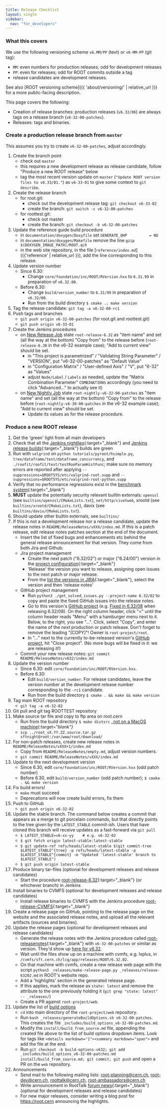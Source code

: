 ```yaml
---
title: Release Checklist
layout: single
sidebar:
  nav: "for_developers"
---
```


### What this covers

We use the following versioning scheme `v6.MM/PP` (text) or `v6-MM-PP` (git tag):
  - `MM`: even numbers for production releases; odd for development releases
  - `PP`: even for releases; odd for ROOT commits outside a tag
  - release candidates are development releases.

See also [ROOT versioning scheme]({{ 'about/versioning/' | relative_url }}) for a more public-facing description.

This page covers the following:
- Creation of release branches: production releases (`v6.32/06`) are always tags on a release branch (`v6-32-00-patches`).
- Releases: tags and binaries.

### Create a production release branch from `master`

This assumes you try to create `v6-32-00-patches`, adjust accordingly.

  1. Create the branch point
      - check out `master`
      - this requires a new development release as release candidate, follow "Produce a new ROOT release" below
      - tag the most recent version update on `master` (`"Update ROOT version files to v6.33/01."`) as `v6-33-01` to give some context to `git describe`.
  1. Create the release branch
      - for root.git:
        * check out the development release tag: `git checkout v6-33-02`
        * create the branch: `git switch -c v6-32-00-patches`
      - for roottest.git:
        * check out master
        * create the branch: `git checkout -b v6-32-00-patches`
  1. Update the reference guide build procedure
      - in `documentation/doxygen/Doxyfile` set `GENERATE_QHP          = NO`
      - in `documentation/doxygen/Makefile` remove the line `gzip $(DOXYGEN_IMAGE_PATH)/ROOT.qch`
      - in the web site repository, in the file [`reference/index.md`]({{'reference' | relative_url }}),
        add the line corresponding to this release.
  1. Update version number
      - Since 6.30:
        - Change `core/foundation/inc/ROOT/RVersion.hxx` to `6.31.99` in preparation of `v6.32.00`.
      - Before 6.30:
        - Change `build/version_number` to `6.31/99` in preparation of `v6.32/00`.
        - Run from the build directory `$ cmake .; make version`
  1. Tag the release candidate: `git tag -a v6-32-00-rc1`
  1. Push tags and branches
      - `git push origin v6-32-00-patches` (for root.git and roottest.git)
      - `git push origin v6-33-01`
  1. Create the Jenkins procedures
      - on [New Release Job](https://lcgapp-services.cern.ch/root-jenkins/view/Releases/newJob) state `root-release-6.32` as "item name" and set (all the way at the bottom) "Copy from" to the release before (`root-release-6.30` in the v6-32 example case); "Add to current view" should be set.
        * in "This project is parametrized" / "Validating String Parameter" / "VERSION", put "v6-32-00-patches" as "Default Value"
        * in "Configuration Matrix" / "User-defined Axis" / "V", put "6-32" as "Values"
        * adjust `Node/Label` / `Labels` as needed, update the "Matrix Combination Parameter" `COMBINATIONS` accordingly (you need to click "Advanced..." to actually see it)
      - on [New Nightly Job](https://lcgapp-services.cern.ch/root-jenkins/view/ROOT%20Nightly/newJob) state `root-nightly-v6-32-00-patches` as "item name" and set (all the way at the bottom) "Copy from" to the release before (`root-nightly-v6-30-00-patches` in the v6-32 example case); "Add to current view" should be set.
        * Update its values as for the release procedure.

### Produce a new ROOT release

  1. Get the 'green' light from all main developers
  1. Check that all the [Jenkins nightlies](https://lcgapp-services.cern.ch/root-jenkins/view/ROOT%20Nightly/){:target="_blank"} and [Jenkins release builds](https://lcgapp-services.cern.ch/root-jenkins/view/Releases/){:target="_blank"} builds are green
  1. Run with `valgrind` on `python tutorials/pyroot/hsimple.py`, `tree/dataframe/test/dataframe_concurrency`, and `./roofit/roofit/test/testRooParamHistFunc`; make sure no memory errors are reported after applying `--suppressions=$ROOTSYS/etc/valgrind-root.supp` and `--suppressions=$ROOTSYS/etc/valgrind-root-python.supp`
  1. Verify that no performance regressions exist in the [benchmark system](https://rootbnch-grafana-test.cern.ch/){:target="_blank"}
  1. **MUST** update the potentially security relevant builtin externals: `openssl` (see `builtins/openssl/CMakeLists.txt`), `net/http/civetweb`, xrootd (see `builtins/xrootd/CMakeLists.txt`), davix (see `builtins/davix/CMakeLists.txt`).
  1. Should update other builtin externals, see `builtins/`
  1. If this is not a development release nor a release candidate, update the release notes in `README/ReleaseNotes/vXXX/index.md`. If this is a patch release, edit release notes patches section at the end of the document.
      - Insert the list of fixed bugs and enhancements etc behind the general release announcement for that version. They come from both Jira and Github:
      - Jira project management
        * Create the next patch ("6.32/02") or major ("6.24/00") version in the [project configuration](https://sft.its.cern.ch/jira/plugins/servlet/project-config/ROOT/versions){:target="_blank"}
        * 'Release' the version you want to release, assigning open issues to the next patch or major release.
        * From the [list the versions in JIRA](https://sft.its.cern.ch/jira/projects/ROOT?selectedItem=com.atlassian.jira.jira-projects-plugin:release-page&status=released){:target="_blank"}, select the version and then 'release notes'
      - GitHub project management
        * Run `python3 ./get_solved_issues.py --project-name 6.32/02` to copy and paste the fixed GitHub issues into the release notes.
        * Go to this version's [GitHub project](https://github.com/root-project/root/projects/) (e.g. [Fixed in 6.32/08](https://github.com/root-project/root/projects/10) when releasing 6.32/08). On the right column header, click "<" until the column header reads "Menu" with a hamburger menu next to it. Below, to the right, you see "...". Click, select "Copy", and enter the name of the *next* production or patch release. Don't forget to remove the leading "[COPY]"! Owner is `root-project/root`.
        * In "..." next to the currently to-be-released version's [GitHub project](https://github.com/root-project/root/projects/), hit "Close project". (No more bugs will be fixed in it: we are releasing it!)
      - Commit your new release notes: `git commit README/ReleaseNotes/v632/index.md`
  1. Update the version number
      - Since 6.30: edit `core/foundation/inc/ROOT/RVersion.hxx`.
      - Before 6.30:
        - Edit `build/version_number`. For release candidates, leave the version number at the development release number corresponding to the `-rc1` candidate.
        - Run from the build directory `$ cmake . && make && make version`
  1. Tag main ROOT repository
        - `git tag -a v6-32-02`
  1. Git pull and git tag ROOTTEST repository
  1. Make source tar file and copy to ftp area on root.cern
      - Run from the build directory `$ make distsrc` _[not on a MacOS machine](https://superuser.com/questions/318809/linux-os-x-tar-incompatibility-tarballs-created-on-os-x-give-errors-when-unt){:target="_blank"}_
      - `scp ../root_vX.YY.ZZ.source.tar.gz sftnight@root:/var/www/root/download/`
  1. For non-patch releases, create new release notes in `README/ReleaseNotes/vXXX+1/index.md`
      - Copy from `README/ReleaseNotes/empty.md`, adjust version numbers.
      - `git commit README/ReleaseNotes/vXXX/index.md`
  1. Update to the next development version
      - Since 6.30, edit `core/foundation/inc/ROOT/RVersion.hxx` (odd patch number)
      - Before 6.30, edit `build/version_number` (odd patch number); `$ cmake . && make version`
  1. Fix build errors!
      - `make` must succeed
      - Deprecations will now create build errors, fix them
  1. Push to GitHub
      - `git push origin v6-32-02`
  1. Update the stable branch. The command below creates a commit that appears as a merge to git porcelain commands, but that directly points to the tree given by the `LATEST_STABLE` commit-ish. Users that have cloned this branch will receive updates as a fast-forward via `git pull`
      - `$ LATEST_STABLE=v6-xx-yy    # e.g. v6-32-02`
      - `$ git fetch origin latest-stable:latest-stable`
      - `$ git update-ref refs/heads/latest-stable $(git commit-tree $LATEST_STABLE^{tree} -p refs/heads/latest-stable -p $LATEST_STABLE^{commit} -m "Updated 'latest-stable' branch to $LATEST_STABLE")`
      - `$ git push origin latest-stable`
  1. Produce binary tar-files (optional for development releases and release candidates)
      - Start the procedure [root-release-6.32](https://lcgapp-services.cern.ch/root-jenkins/job/root-release-6.32/){:target="_blank"} (or whichever branch) in Jenkins
  1. Install binaries to CVMFS (optional for development releases and release candidates)
      - Install release binaries to CVMFS with the Jenkins procedure [root-release-CVMFS](https://lcgapp-services.cern.ch/root-jenkins/job/root-release-CVMFS/){:target="_blank"}
  1. Create a release page on GitHub, pointing to the release page on the website and the associated release notes, and upload all the relevant artifacts (sources and binaries).
  1. Update the release pages (optional for development releases and release candidates)
      - Generate the release notes with the Jenkins procedure called [root-releasenotes](https://lcgapp-services.cern.ch/root-jenkins/job/root-releasenotes/){:target="_blank"} with `v6-32-00-patches` or similar as version. They'd show up [here for v6.32](https://root.cern/doc/v632/release-notes.html).
      - Wait until the files show up on a machine with cvmfs, e.g. lxplus, in `/cvmfs/sft.cern.ch/lcg/app/releases/ROOT/6.32.02`.
      - On that machine with cvmfs, create a new release web page with the script `python3 _releases/make-release-page.py _releases/release-63202.md` in ROOT's website repo.
      - Add a 'highlights' section in the generated release page.
      - If this applies, mark the release as `state: latest` and remove the attribute to the one previously holding it (`git grep "state: latest" -- _releases/`)
      - Create a PR against `root-project/web`.
  1. Update the list of [build options](https://root.cern/install/build_from_source/#all-build-options)
      - `cd` into main directory of the `root-project/web` repository.
      - Run `bash _releases/generateBuildOptions.sh v6-32-00-patches`. This creates the file `_includes/build_options_v6-32-00-patches.md`.
      - Modify the `install/build_from_source.md` file, appending the created file above to the list of build options dropdown items. Look for tags like `<details markdown="1"><summary markdown="span">` and add the file at the end.
      - Run `git checkout -b build-options-v632; git add _includes/build_options_v6-32-00-patches.md install/build_from_source.md; git commit; git push` and open a PR on the `web` repository.
  1. Announcements
      - Send mail to the following mailing lists: root-planning@cern.ch, root-dev@cern.ch, roottalk@cern.ch, root-ambassadors@cern.ch
      - Write announcement in RootTalk [forum news](https://root-forum.cern.ch/c/news){:target="_blank"} (optional for development releases and release candidates)
      - For new major releases, consider writing a blog post for https://root.cern announcing the highlights.
